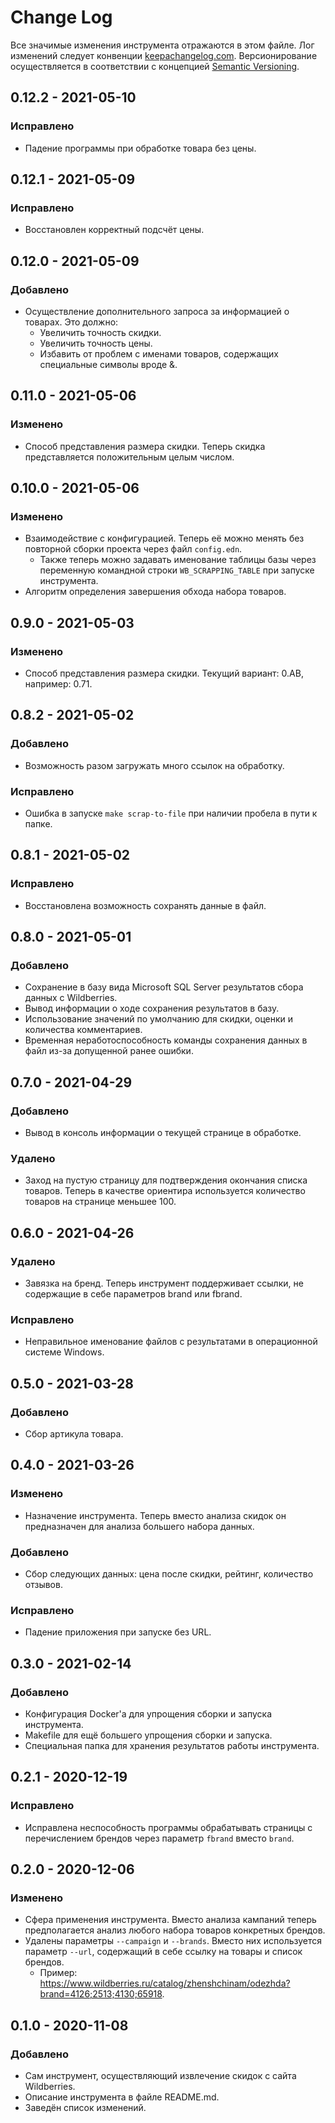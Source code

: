 # Change Log
Все значимые изменения инструмента отражаются в этом файле. Лог изменений следует конвенции [keepachangelog.com](https://keepachangelog.com/ru/1.0.0/). Версионирование осуществляется в соответствии с концепцией [Semantic Versioning](https://semver.org/spec/v2.0.0.html).

## 0.12.2 - 2021-05-10
### Исправлено
 * Падение программы при обработке товара без цены.

## 0.12.1 - 2021-05-09
### Исправлено
 * Восстановлен корректный подсчёт цены.

## 0.12.0 - 2021-05-09
### Добавлено
 * Осуществление дополнительного запроса за информацией о товарах. Это должно:
   * Увеличить точность скидки.
   * Увеличить точность цены.
   * Избавить от проблем с именами товаров, содержащих специальные символы вроде &.


## 0.11.0 - 2021-05-06
### Изменено
 * Способ представления размера скидки. Теперь скидка представляется положительным целым числом.

## 0.10.0 - 2021-05-06
### Изменено
 * Взаимодействие с конфигурацией. Теперь её можно менять без повторной сборки проекта через файл `config.edn`.
   * Также теперь можно задавать именование таблицы базы через переменную командной строки `WB_SCRAPPING_TABLE` при запуске инструмента.
 * Алгоритм определения завершения обхода набора товаров.

## 0.9.0 - 2021-05-03
### Изменено
 * Способ представления размера скидки. Текущий вариант: 0.AB, например: 0.71.

## 0.8.2 - 2021-05-02
### Добавлено
 * Возможность разом загружать много ссылок на обработку.

### Исправлено
 * Ошибка в запуске `make scrap-to-file` при наличии пробела в пути к папке. 

## 0.8.1 - 2021-05-02
### Исправлено
 * Восстановлена возможность сохранять данные в файл.

## 0.8.0 - 2021-05-01
### Добавлено
 * Сохранение в базу вида Microsoft SQL Server результатов сбора данных с Wildberries.
 * Вывод информации о ходе сохранения результатов в базу.
 * Использование значений по умолчанию для скидки, оценки и количества комментариев.
 * Временная неработоспособность команды сохранения данных в файл из-за допущенной ранее ошибки.

## 0.7.0 - 2021-04-29
### Добавлено
 * Вывод в консоль информации о текущей странице в обработке.

### Удалено
 * Заход на пустую страницу для подтверждения окончания списка товаров. Теперь в качестве ориентира используется количество товаров на странице меньшее 100.

## 0.6.0 - 2021-04-26
### Удалено
 * Завязка на бренд. Теперь инструмент поддерживает ссылки, не содержащие в себе параметров brand или fbrand.

### Исправлено
 * Неправильное именование файлов с результатами в операционной системе Windows.

## 0.5.0 - 2021-03-28
### Добавлено
 * Сбор артикула товара.

## 0.4.0 - 2021-03-26
### Изменено
 * Назначение инструмента. Теперь вместо анализа скидок он предназначен для анализа большего набора данных.

### Добавлено
 * Сбор следующих данных: цена после скидки, рейтинг, количество отзывов.

### Исправлено
 * Падение приложения при запуске без URL.

## 0.3.0 - 2021-02-14
### Добавлено
 * Конфигурация Docker'а для упрощения сборки и запуска инструмента.
 * Makefile для ещё большего упрощения сборки и запуска.
 * Специальная папка для хранения результатов работы инструмента.

## 0.2.1 - 2020-12-19
### Исправлено
 * Исправлена неспособность программы обрабатывать страницы с перечислением брендов через параметр `fbrand` вместо `brand`.

## 0.2.0 - 2020-12-06
### Изменено
 * Сфера применения инструмента. Вместо анализа кампаний теперь предполагается анализ любого набора товаров конкретных брендов.
 * Удалены параметры `--campaign` и `--brands`. Вместо них используется параметр `--url`, содержащий в себе ссылку на товары и список брендов.
   * Пример: https://www.wildberries.ru/catalog/zhenshchinam/odezhda?brand=4126;2513;4130;65918.

## 0.1.0 - 2020-11-08
### Добавлено
 * Сам инструмент, осуществляющий извлечение скидок с сайта Wildberries.
 * Описание инструмента в файле README.md.
 * Заведён список изменений.